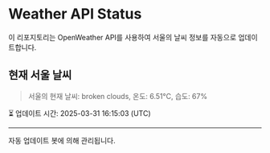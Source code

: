 
# Weather API Status

이 리포지토리는 OpenWeather API를 사용하여 서울의 날씨 정보를 자동으로 업데이트합니다.

## 현재 서울 날씨
> 서울의 현재 날씨: broken clouds, 온도: 6.51°C, 습도: 67%

⏳ 업데이트 시간: 2025-03-31 16:15:03 (UTC)

---
자동 업데이트 봇에 의해 관리됩니다.
